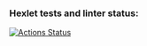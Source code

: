 ### Hexlet tests and linter status:
[![Actions Status](https://github.com/MityaDementiy/layout-designer-project-lvl2/workflows/hexlet-check/badge.svg)](https://github.com/MityaDementiy/layout-designer-project-lvl2/actions)